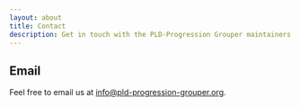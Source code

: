 ```yaml
---
layout: about
title: Contact
description: Get in touch with the PLD-Progression Grouper maintainers.
---
```


## Email

Feel free to email us at <a href="mailto:info@pld-progression-grouper.org">info@pld-progression-grouper.org</a>.